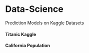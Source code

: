 # Data-Science
Prediction Models on Kaggle Datasets

#### Titanic Kaggle
#### California Population
